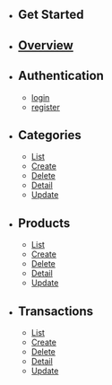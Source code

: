 - ## Get Started

- ## [Overview](/{{route}}/{{version}}/overview)

- ## Authentication
    
    - [login](/{{route}}/{{version}}/auth/login)
    - [register](/{{route}}/{{version}}/auth/register)


- ## Categories
    - [List](/{{route}}/{{version}}/category/index)
    - [Create](/{{route}}/{{version}}/category/create)
    - [Delete](/{{route}}/{{version}}/category/delete)
    - [Detail](/{{route}}/{{version}}/category/show)
    - [Update](/{{route}}/{{version}}/category/update)



- ## Products
    - [List ](/{{route}}/{{version}}/products/index)
    - [Create](/{{route}}/{{version}}/products/create)
    - [Delete](/{{route}}/{{version}}/products/delete)
    - [Detail](/{{route}}/{{version}}/products/show)
    - [Update](/{{route}}/{{version}}/products/update)


- ## Transactions
    - [List ](/{{route}}/{{version}}/transactions/index)
    - [Create](/{{route}}/{{version}}/transactions/create)
    - [Delete](/{{route}}/{{version}}/transactions/delete)
    - [Detail](/{{route}}/{{version}}/transactions/show)
    - [Update](/{{route}}/{{version}}/transactions/update)

